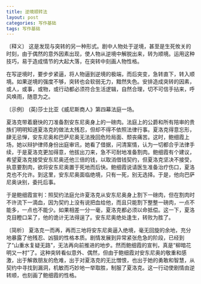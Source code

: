 ```yaml
---
title: 逆境顺转法
layout: post
categories: 写作基础
tags: 写作基础
---
```


〔释义〕 这是发现与突转的另一种形式。剧中人物处于逆境，甚至是生死攸关的时刻，由于偶然的意外因素出现，使人物从逆境中解脱出来，转为顺境。运用这种技巧，易于造成情节的大起大落，在突转中刻画人物性格。

在写逆境时，要步步紧逼，将人物逼到逆境的极端，而后突变，急转直下，转入顺境。如果逆境的强度不够，突转也会软弱无力，黯然失色。安排造成突转的因素，或人，或事，或物，或行动都必须符合生活逻辑，自然合理，切不可信手拈来，呼风唤雨，随意为之。

〔示例〕 (英)莎士比亚《威尼斯商人》第四幕法庭一场。

夏洛克带着磨快的刀准备割安东尼奥身上的一磅肉。法庭上的公爵和所有陪审的贵族们明明知道夏洛克的做法太残忍，但却不得不依照法律行事。夏洛克得意忘形，肆无忌惮，安东尼奥和巴萨尼奥无法挽回危险局面、颓丧痛苦。这时，鲍细霞上场，她以辩护律师身份出庭审讯，她看了借据，问清案情，认为一切都合乎法律手续，于是夏洛克更加得意，他拔出刀来，急不可耐地准备割肉。鲍细霞有个建议，希望夏洛克接受安东尼奥还他三倍的钱，以取消借钱契约，但夏洛克坚决不接受，执意要割肉，欲将安东尼奥置于死地而后快。鲍细霞说请医生准备治疗伤口，夏洛克也不允许。到这里，安东尼奥面临绝境，只有一死，别无选择。于是，他向巴萨尼奥诀别，委托后事。

于是鲍细霞宣判：照契约法庭允许夏洛克从安东尼奥身上割下一磅肉，但在割肉时不许流下一滴血，因为契约上没有说把血给他，而且只能割下整整一磅肉，一点不能多，一点也不能少。如果相差一分一毫，夏洛克都必须以命抵偿。这一下，夏洛克目瞪口呆了，他的诡计无法得逞了。安东尼奥绝处逢生，转败为胜了。

〔简析〕 夏洛克一而再，再而三地将安东尼奥逼入绝境，毫无回旋的余地，充分地暴露了他残忍、凶狠的性格本质。剧情发展到异常紧张危急的阶段，已经到了“山重水复疑无路”，无法再向前推进的地步。然而鲍细霞的宣判，真是“柳暗花明又一村”了。这种突转看似意外、偶然，但由于鲍细霞对安东尼奥的敬重和感激，出于解救朋友的危难，出于对夏洛克的无比憎恨，也出于她的勇敢和智慧，从契约中寻找到漏洞，机敏而巧妙地一举取胜，制服了夏洛克。这一行动使剧情由逆转顺，也刻画了鲍细霞的性格。 